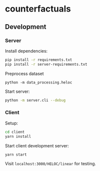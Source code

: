# counterfactuals

## Development


### Server

Install dependencies:

```bash
pip install -r requirements.txt
pip install -r server-requirements.txt
```

Preprocess dataset
```
python -m data_processing.heloc
```

Start server:
```bash
python -m server.cli --debug
```

### Client

Setup:

```bash
cd client
yarn install
```

Start client development server:
```
yarn start
```

Visit `localhost:3000/HELOC/linear` for testing.